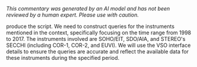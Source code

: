 _This commentary was generated by an AI model and has not been reviewed by a human expert. Please use with caution._

produce the script. We need to construct queries for the instruments mentioned in the context, specifically focusing on the time range from 1998 to 2017. The instruments involved are SOHO/EIT, SDO/AIA, and STEREO's SECCHI (including COR-1, COR-2, and EUVI). We will use the VSO interface details to ensure the queries are accurate and reflect the available data for these instruments during the specified period.
